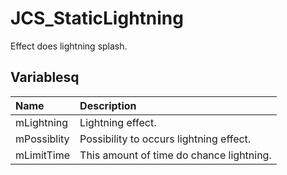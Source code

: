 # JCS_StaticLightning

Effect does lightning splash.

## Variablesq

| Name | Description |
|:---|:---|
| mLightning | Lightning effect. |
| mPossiblity | Possibility to occurs lightning effect. |
| mLimitTime | This amount of time do chance lightning. |
